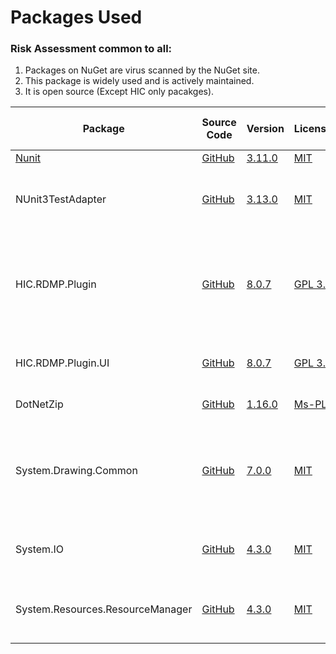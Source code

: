 

# Packages Used

### Risk Assessment common to all:
1. Packages on NuGet are virus scanned by the NuGet site.
2. This package is widely used and is actively maintained.
3. It is open source (Except HIC only pacakges).

| Package | Source Code | Version | License | Purpose | Additional Risk Assessment |
| ------- | ------------| --------| ------- | ------- | -------------------------- |
| [Nunit](https://nunit.org/) |[GitHub](https://github.com/nunit/nunit) | [3.11.0](https://www.nuget.org/packages/NUnit/3.11.0) | [MIT](https://opensource.org/licenses/MIT) | Unit testing |
| NUnit3TestAdapter | [GitHub](https://github.com/nunit/nunit3-vs-adapter)| [3.13.0](https://www.nuget.org/packages/NUnit3TestAdapter/3.13.0) | [MIT](https://opensource.org/licenses/MIT) | Run unit tests from within Visual Studio |
| HIC.RDMP.Plugin | [GitHub](https://github.com/HicServices/RDMP) | [8.0.7](https://www.nuget.org/packages/HIC.RDMP.Plugin/8.0.7) | [GPL 3.0](https://www.gnu.org/licenses/gpl-3.0.html) | Interact with RDMP objects, base classes for plugin components etc | |
| HIC.RDMP.Plugin.UI | [GitHub](https://github.com/HicServices/RDMP) | [8.0.7](https://www.nuget.org/packages/HIC.RDMP.Plugin.UI/8.0.7) |[GPL 3.0](https://www.gnu.org/licenses/gpl-3.0.html) | Interact with RDMP user interface API layer | |
| DotNetZip | [GitHub](https://github.com/DinoChiesa/DotNetZip) | [1.16.0](https://www.nuget.org/packages/DotNetZip/1.16.0) | [Ms-PL](https://github.com/DinoChiesa/DotNetZip/blob/master/License.txt) | Opens zip archives | |
| System.Drawing.Common | [GitHub](https://github.com/dotnet/corefx)  | [7.0.0](https://www.nuget.org/packages/System.Drawing.Common/7.0.0) |[MIT](https://opensource.org/licenses/MIT) | Legacy wrapper for working with Windows 3.0 style BITMAP objects |  |
| System.IO | [GitHub](https://github.com/dotnet/corefx)  | [4.3.0](https://www.nuget.org/packages/System.IO/4.3.0) |[MIT](https://opensource.org/licenses/MIT) | Enables working with the file system |  |
| System.Resources.ResourceManager | [GitHub](https://github.com/dotnet/corefx)  | [4.3.0](https://www.nuget.org/packages/System.Resources.ResourceManager/4.3.0) |[MIT](https://opensource.org/licenses/MIT) | Enables working with embedded resources |  |
